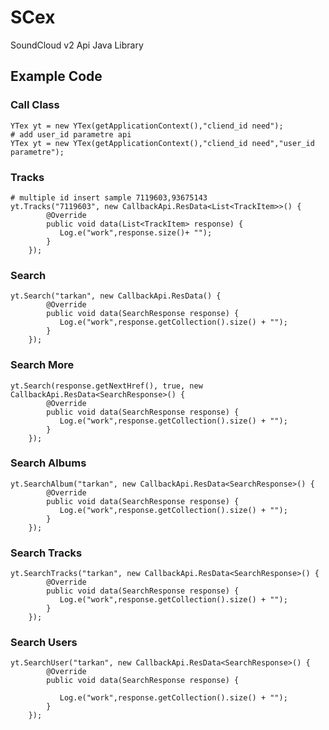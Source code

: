 # SCex
 SoundCloud v2 Api Java Library
 
## Example Code

### Call Class
	YTex yt = new YTex(getApplicationContext(),"cliend_id need");
	# add user_id parametre api
	YTex yt = new YTex(getApplicationContext(),"cliend_id need","user_id parametre");
### Tracks

	# multiple id insert sample 7119603,93675143
	yt.Tracks("7119603", new CallbackApi.ResData<List<TrackItem>>() {
            @Override
            public void data(List<TrackItem> response) {
               Log.e("work",response.size()+ "");
            }
        });
### Search
	yt.Search("tarkan", new CallbackApi.ResData() {
            @Override
            public void data(SearchResponse response) {
               Log.e("work",response.getCollection().size() + "");
            }
        });	
### Search More 		
	yt.Search(response.getNextHref(), true, new CallbackApi.ResData<SearchResponse>() {
            @Override
            public void data(SearchResponse response) {
               Log.e("work",response.getCollection().size() + "");
            }
        });
### Search Albums
	yt.SearchAlbum("tarkan", new CallbackApi.ResData<SearchResponse>() {
            @Override
            public void data(SearchResponse response) {
               Log.e("work",response.getCollection().size() + "");
            }
        });
### Search Tracks
	yt.SearchTracks("tarkan", new CallbackApi.ResData<SearchResponse>() {
            @Override
            public void data(SearchResponse response) {
               Log.e("work",response.getCollection().size() + "");
            }
        });		
		
### Search Users		
	yt.SearchUser("tarkan", new CallbackApi.ResData<SearchResponse>() {
            @Override
            public void data(SearchResponse response) {

               Log.e("work",response.getCollection().size() + "");
            }
        });